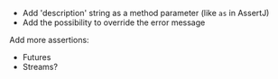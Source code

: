 * Add 'description' string as a method parameter (like `as` in AssertJ)
* Add the possibility to override the error message


Add more assertions:

* Futures
* Streams?